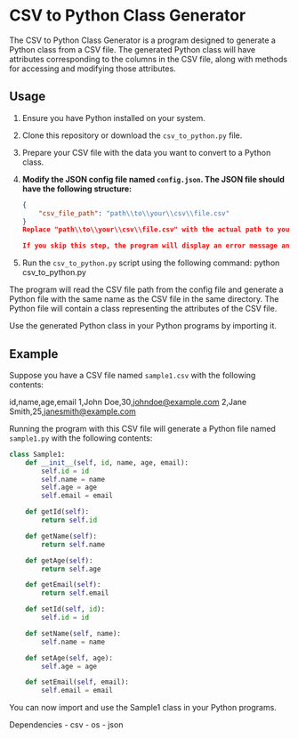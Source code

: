 # CSV to Python Class Generator

The CSV to Python Class Generator is a program designed to generate a Python class from a CSV file. The generated Python class will have attributes corresponding to the columns in the CSV file, along with methods for accessing and modifying those attributes.

## Usage

1. Ensure you have Python installed on your system.

2. Clone this repository or download the `csv_to_python.py` file.

3. Prepare your CSV file with the data you want to convert to a Python class.

4. **Modify the JSON config file named `config.json`. The JSON file should have the following structure:**
   ```json
   {
       "csv_file_path": "path\\to\\your\\csv\\file.csv"
   }
   Replace "path\\to\\your\\csv\\file.csv" with the actual path to your CSV file.

   If you skip this step, the program will display an error message and exit.

5. Run the `csv_to_python.py` script using the following command:
    python csv_to_python.py

The program will read the CSV file path from the config file and generate a Python file with the same name as the CSV file in the same directory. The Python file will contain a class representing the attributes of the CSV file.

Use the generated Python class in your Python programs by importing it.

## Example

Suppose you have a CSV file named `sample1.csv` with the following contents:

id,name,age,email
1,John Doe,30,johndoe@example.com
2,Jane Smith,25,janesmith@example.com


Running the program with this CSV file will generate a Python file named `sample1.py` with the following contents:

```python
class Sample1:
    def __init__(self, id, name, age, email):
        self.id = id
        self.name = name
        self.age = age
        self.email = email

    def getId(self):
        return self.id

    def getName(self):
        return self.name

    def getAge(self):
        return self.age

    def getEmail(self):
        return self.email

    def setId(self, id):
        self.id = id

    def setName(self, name):
        self.name = name

    def setAge(self, age):
        self.age = age

    def setEmail(self, email):
        self.email = email
```

You can now import and use the Sample1 class in your Python programs.

Dependencies
    - csv
    - os
    - json